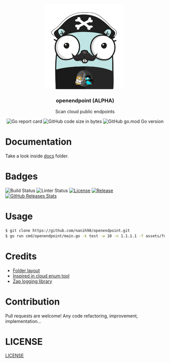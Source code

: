 <p align="center" >
    <img src="assets/logo.png" alt="logo" width="250"/>
<h3 align="center">openendpoint (ALPHA)</h3>
<p align="center">Scan cloud public endpoints</p>
</p>

<p align="center" >
    <img alt="Go report card" src="https://goreportcard.com/badge/github.com/nanih98/openendpoint">
    <img alt="GitHub code size in bytes" src="https://img.shields.io/github/languages/code-size/nanih98/openendpoint">
    <img alt="GitHub go.mod Go version" src="https://img.shields.io/github/go-mod/go-version/nanih98/openendpoint">
</p>


# Documentation
Take a look inside [docs](./docs) folder.

# Badges

![Build Status](https://github.com/nanih98/openendpoint/actions/workflows/releases.yml/badge.svg)
![Linter Status](https://github.com/nanih98/openendpoint/actions/workflows/lint.yml/badge.svg)
[![License](https://img.shields.io/github/license/nanih98/openendpoint)](/LICENSE)
[![Release](https://img.shields.io/github/release/nanih98/openendpoint)](https://github.com/nanih98/openendpoint/releases/latest)
[![GitHub Releases Stats](https://img.shields.io/github/downloads/nanih98/openendpoint/total.svg?logo=github)](https://somsubhra.github.io/github-release-stats/?username=nanih98&repository=openendpoint)

# Usage
```sh
$ git clone https://github.com/nanih98/openendpoint.git
$ go run cmd/openendpoint/main.go -k test -w 10 -n 1.1.1.1 -f assets/fuzz.txt
```

# Credits

- [Folder layout](https://github.com/golang-standards/project-layout)
- [Inspired in cloud enum tool](https://github.com/initstring/cloud_enum)
- [Zap logging library](https://github.com/uber-go/zap)

# Contribution

Pull requests are welcome! Any code refactoring, improvement, implementation...

# LICENSE

[LICENSE](./LICENSE)